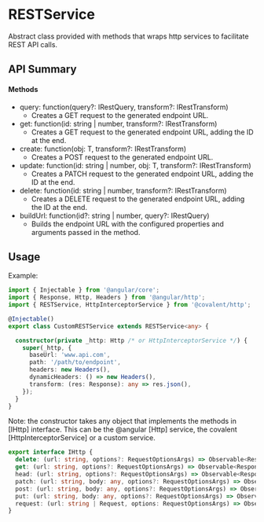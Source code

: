 # RESTService

Abstract class provided with methods that wraps http services to facilitate REST API calls.

## API Summary

#### Methods

+ query: function(query?: IRestQuery, transform?: IRestTransform)
  + Creates a GET request to the generated endpoint URL.
+ get: function(id: string | number, transform?: IRestTransform)
  + Creates a GET request to the generated endpoint URL, adding the ID at the end.
+ create: function(obj: T, transform?: IRestTransform)
  + Creates a POST request to the generated endpoint URL.
+ update: function(id: string | number, obj: T, transform?: IRestTransform)
  + Creates a PATCH request to the generated endpoint URL, adding the ID at the end.
+ delete: function(id: string | number, transform?: IRestTransform)
  + Creates a DELETE request to the generated endpoint URL, adding the ID at the end.
+ buildUrl: function(id?: string | number, query?: IRestQuery)
  + Builds the endpoint URL with the configured properties and arguments passed in the method.

## Usage

Example:

```typescript
import { Injectable } from '@angular/core';
import { Response, Http, Headers } from '@angular/http';
import { RESTService, HttpInterceptorService } from '@covalent/http';

@Injectable()
export class CustomRESTService extends RESTService<any> {

  constructor(private _http: Http /* or HttpInterceptorService */) {
    super(_http, {
      baseUrl: 'www.api.com',
      path: '/path/to/endpoint',
      headers: new Headers(),
      dynamicHeaders: () => new Headers(),
      transform: (res: Response): any => res.json(),
    });
  }
}

```
Note: the constructor takes any object that implements the methods in [IHttp] interface. This can be the @angular [Http] service, the covalent [HttpInterceptorService] or a custom service.</p>

```typescript
export interface IHttp {
  delete: (url: string, options?: RequestOptionsArgs) => Observable<Response>;
  get: (url: string, options?: RequestOptionsArgs) => Observable<Response>;
  head: (url: string, options?: RequestOptionsArgs) => Observable<Response>;
  patch: (url: string, body: any, options?: RequestOptionsArgs) => Observable<Response>;
  post: (url: string, body: any, options?: RequestOptionsArgs) => Observable<Response>;
  put: (url: string, body: any, options?: RequestOptionsArgs) => Observable<Response>;
  request: (url: string | Request, options: RequestOptionsArgs) => Observable<Response>;
}
```

